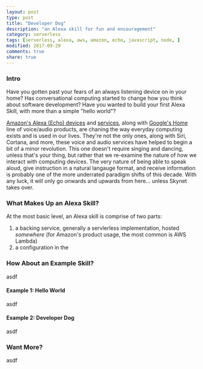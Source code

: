 ```yaml
---
layout: post
type: post
title: "Developer Dog"
description: "an Alexa skill for fun and encouragement"
category: serverless
tags: [serverless, alexa, aws, amazon, echo, javascript, node, ]
modified: 2017-09-29
comments: true
share: true
---
```


### Intro

Have you gotten past your fears of an always listening device on in your home? Has conversational computing started to change how you think about software development? Have you wanted to build your first Alexa Skill, with more than a simple "hello world"?

[Amazon's Alexa (Echo) devices][amazon-echo] and [services][alexa-voice-service], along with [Google's Home][google-home] line of voice/audio products, are chaning the way everyday computing exists and is used in our lives. They're not the only ones, along with Siri, Cortana, and more, these voice and audio services have helped to begin a bit of a minor revolution. This one doesn't require singing and dancing, unless that's your thing, but rather that we re-examine the nature of how we interact with computing devices. The very nature of being able to speak aloud, give instruction in a natural langauge format, and receive information is probably one of the more underrated paradigm shifts of this decade. With any luck, it will only go onwards and upwards from here... unless Skynet takes over.

### What Makes Up an Alexa Skill?

At the most basic level, an Alexa skill is comprise of two parts:

1. a backing service, generally a servlerless implementation, hosted _somewhere_ (for Amazon's product usage, the most common is AWS Lambda)
2. a configuration in the 

### How About an Example Skill?

asdf

#### Example 1: Hello World

asdf

#### Example 2: Developer Dog

asdf

### Want More?

asdf

[amazon-echo]: http://www.amazon.com/echo
[alexa-voice-service]: https://developer.amazon.com/alexa-voice-service
[google-home]: https://madeby.google.com/home/
